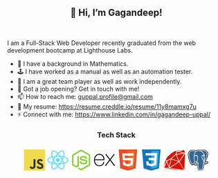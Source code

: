  <h2 align="center">👋  Hi, I’m Gagandeep!</h2>
 <br>

 I am a Full-Stack Web Developer recently graduated from the web development bootcamp at Lighthouse Labs.
 
- 🔭 I have a background in Mathematics.
- 🕹️ I have worked as a manual as well as an automation tester.
- 👯 I am a great team player as well as work independently.
- 💼 Got a job opening? Get in touch with me!
- 📫 How to reach me: guppal.profile@gmail.com
- 🌱 My resume: https://resume.creddle.io/resume/11y8mamxg7u
- ⚡ Connect with me: https://www.linkedin.com/in/gagandeep-uppal/

<h3 align="center"> Tech Stack <h3>
 <div align="center" width="50px">   
    <img src='https://github.com/devicons/devicon/blob/master/icons/javascript/javascript-original.svg' width='50'/> 
    <img src='https://github.com/devicons/devicon/blob/master/icons/react/react-original.svg' width='50'/> 
    <img src='https://github.com/devicons/devicon/blob/master/icons/nodejs/nodejs-original.svg' width='50'/> 
    <img src='https://github.com/devicons/devicon/blob/master/icons/express/express-original.svg' width='50'/>
    <img src='https://github.com/devicons/devicon/blob/master/icons/html5/html5-original.svg' width='50'/>    
    <img src='https://github.com/devicons/devicon/blob/master/icons/css3/css3-original.svg' width='50'/>
    <img src='https://github.com/devicons/devicon/blob/master/icons/ruby/ruby-plain.svg' width='50'/> 
    <img src='https://github.com/devicons/devicon/blob/master/icons/postgresql/postgresql-original.svg' width='50'/
 </div>

